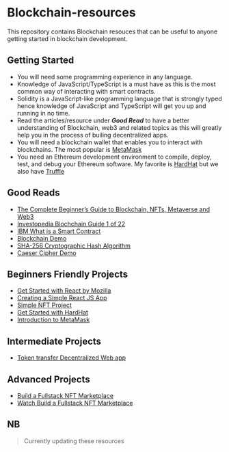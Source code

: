 # Blockchain-resources
This repository contains Blockchain resouces that can be useful to anyone getting started in blockchain development.

## Getting Started
- You will need some programming experience in any language.
- Knowledge of JavaScript/TypeScript is a must have as this is the most common way of interacting with smart contracts.
- Solidity is a JavaScript-like programming language that is strongly typed hence knowledge of JavaScript and TypeScript will get you up and running in no time.
- Read the articles/resource under ***Good Read*** to have a better understanding of Blockchain, web3 and related topics as this will greatly help you in the process of builing decentralized apps.
- You will need a blockchain wallet that enables you to interact with blockchains. The most popular is [MetaMask](https://metamask.io/)
- You need an Ethereum development environment to compile, deploy, test, and debug your Ethereum software. My favorite is [HardHat](https://hardhat.org) but we also have [Truffle](https://trufflesuite.com/)


## Good Reads
- [The Complete Beginner’s Guide to Blockchain, NFTs, Metaverse and Web3](https://blog.traleor.com/complete-blockchain-beginners-guide)
- [Investopedia Blochchain Guide 1 of 22](https://www.investopedia.com/terms/b/blockchain.asp)
- [IBM What is a Smart Contract](https://www.ibm.com/topics/smart-contracts)
- [Blockchain Demo](https://guggero.github.io/blockchain-demo/#!/block)
- [SHA-256 Cryptographic Hash Algorithm](https://www.movable-type.co.uk/scripts/sha256.html)
- [Caeser Cipher Demo](https://csis.gmu.edu/albanese/labs/caesar_cypher.php)


## Beginners Friendly Projects
- [Get Started with React by Mozilla](https://developer.mozilla.org/en-US/docs/Learn/Tools_and_testing/Client-side_JavaScript_frameworks/React_getting_started)
- [Creating a Simple React JS App](https://betterprogramming.pub/creating-a-simple-app-with-react-js-f6aa88998952)
- [Simple NFT Project](https://github.com/ProjectOpenSea/nft-tutorial)
- [Get Started with HardHat](https://hardhat.org/getting-started/)
- [Introduction to MetaMask](https://docs.metamask.io/guide/#why-metamask)


## Intermediate Projects
- [Token transfer Decentralized Web app](https://github.com/itzomen/decentapp)

## Advanced Projects
- [Build a Fullstack NFT Marketplace](https://dev.to/edge-and-node/building-scalable-full-stack-apps-on-ethereum-with-polygon-2cfb)
- [Watch Build a Fullstack NFT Marketplace](https://www.youtube.com/watch?v=GKJBEEXUha0)



## NB
> Currently updating these resources
